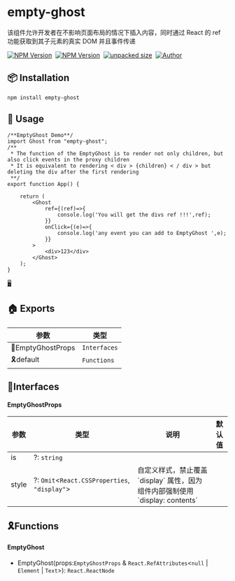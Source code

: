    

empty-ghost
===========

该组件允许开发者在不影响页面布局的情况下插入内容，同时通过 React 的 ref 功能获取到其子元素的真实 DOM 并且事件传递

[![NPM Version](https://img.shields.io/npm/v/empty-ghost?color=33cd56&logo=npm)](https://www.npmjs.com/package/empty-ghost)  [![NPM Version](https://img.shields.io/npm/dm/empty-ghost.svg?style=flat-square)](https://www.npmjs.com/package/empty-ghost)  [![unpacked size](https://img.shields.io/npm/unpacked-size/empty-ghost?color=green)](https://www.npmjs.com/package/empty-ghost)  [![Author](https://img.shields.io/badge/docs_by-robertpanvip-blue)](https://github.com/robertpanvip/empty-ghost.git)

📦 **Installation**
-------------------

    npm install empty-ghost

🔨 **Usage**
------------

    /**EmptyGhost Demo**/
    import Ghost from "empty-ghost";
    /**
     * The function of the EmptyGhost is to render not only children, but also click events in the proxy children
     * It is equivalent to rendering < div > {children} < / div > but deleting the div after the first rendering
     **/
    export function App() {
    
        return (
            <Ghost
                ref={(ref)=>{
                    console.log('You will get the divs ref !!!',ref);
                }}
                onClick={(e)=>{
                    console.log('any event you can add to EmptyGhost ',e);
                }}
            >
                <div>123</div>
            </Ghost>
        );
    }

[🖥️](https://code.juejin.cn/)  
  

🏠 Exports
----------

### 

|参数|类型|
|---|---|
|📒EmptyGhostProps|`Interfaces`|
|🎗️default|`Functions`|

**📒Interfaces**
----------------

  
  

#### EmptyGhostProps

|参数|类型|说明|默认值|
|---|---|---|---|
|is|?: `string`|||
|style|?: `Omit`<`React.CSSProperties`, `"display"`\>|自定义样式，禁止覆盖 \`display\` 属性，因为组件内部强制使用 \`display: contents\`||

**🎗️Functions**
----------------

  
  

#### EmptyGhost

*   EmptyGhost(props:`EmptyGhostProps` & `React.RefAttributes`<`null` | `Element` | `Text`\>): `React.ReactNode`
